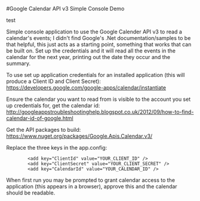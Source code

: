 #Google Calendar API v3 Simple Console Demo

test 

Simple console application to use the Google Calender API v3 to read a calendar's events; I didn't find Google's .Net documentation/samples to be that helpful, this just acts as a starting point, something that works that can be built on.  Set up the credentials and it will read all the events in the calendar for the next year, printing out the date they occur and the summary.

To use set up application credentials for an installed application (this will produce a Client ID and Client Secret): https://developers.google.com/google-apps/calendar/instantiate

Ensure the calendar you want to read from is visible to the account you set up credentials for, get the calendar id: http://googleappstroubleshootinghelp.blogspot.co.uk/2012/09/how-to-find-calendar-id-of-google.html

Get the API packages to build: https://www.nuget.org/packages/Google.Apis.Calendar.v3/

Replace the three keys in the app.config:
```
        <add key="ClientId" value="YOUR_CLIENT_ID" />
        <add key="ClientSecret" value="YOUR_CLIENT_SECRET" />
        <add key="CalendarId" value="YOUR_CALENDAR_ID" />
```

When first run you may be prompted to grant calendar access to the application (this appears in a browser), approve this and the calendar should be readable.